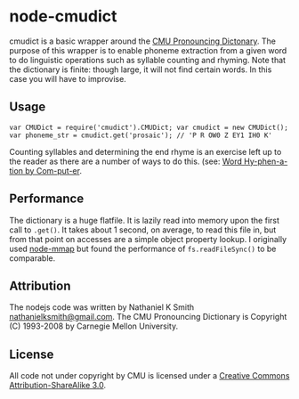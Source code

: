 node-cmudict
============
cmudict is a basic wrapper around the [CMU Pronouncing Dictonary](http://www.speech.cs.cmu.edu/cgi-bin/cmudict). The purpose of this
wrapper is to enable phoneme extraction from a given word to do linguistic
operations such as syllable counting and rhyming. Note that the dictionary is
finite: though large, it will not find certain words. In this case you will
have to improvise.

Usage
-----
`var CMUDict = require('cmudict').CMUDict;
var cmudict = new CMUDict();
var phoneme_str = cmudict.get('prosaic'); // 'P R OW0 Z EY1 IH0 K'`

Counting syllables and determining the end rhyme is an exercise left up to the
reader as there are a number of ways to do this.  (see:  [Word Hy-phen-a-tion by Com-put-er](http://www.tug.org/docs/liang/).

Performance
-----------
The dictionary is a huge flatfile. It is lazily read into memory upon the first
call to `.get()`. It takes about 1 second, on average, to read this file in,
but from that point on accesses are a simple object property lookup. I
originally used [node-mmap](https://github.com/bnoordhuis/node-mmap) but found
the performance of `fs.readFileSync()` to be comparable.

Attribution
-----------
The nodejs code was written by Nathaniel K Smith <nathanielksmith@gmail.com>.
The CMU Pronouncing Dictionary is Copyright (C) 1993-2008 by Carnegie Mellon
University.

License
-------
All code not under copyright by CMU is licensed under a [Creative Commons Attribution-ShareAlike 3.0](http://creativecommons.org/licenses/by-sa/3.0/).
